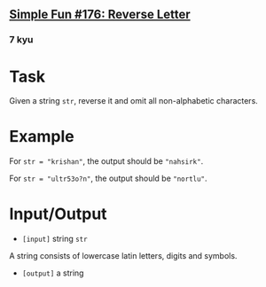 <h2><a href=https://www.codewars.com/kata/58b8c94b7df3f116eb00005b/train/python target="_blank">Simple Fun #176: Reverse Letter</a></h2><h3>7 kyu</h3><h1 id="task">Task</h1><p> Given a string <code>str</code>, reverse it and omit all non-alphabetic characters.</p><h1 id="example">Example</h1><p> For <code>str = "krishan"</code>, the output should be <code>"nahsirk"</code>.</p><p> For <code>str = "ultr53o?n"</code>, the output should be <code>"nortlu"</code>.</p><h1 id="inputoutput">Input/Output</h1><ul><li><code>[input]</code> string <code>str</code></li></ul><p>  A string consists of lowercase latin letters, digits and symbols.</p><ul><li><code>[output]</code> a string</li></ul>